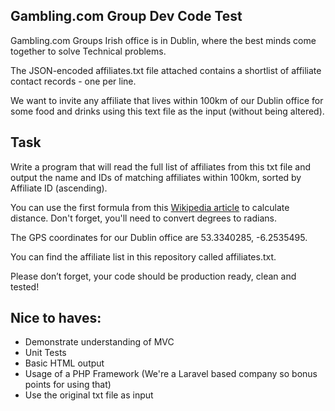 ## Gambling.com Group Dev Code Test

Gambling.com Groups Irish office is in Dublin, where the best minds come together to solve Technical problems. 

The JSON-encoded affiliates.txt file attached contains a shortlist of affiliate contact records - one per line. 

We want to invite any affiliate that lives within 100km of our Dublin office for some food and drinks using this text file as the input (without being altered).

## Task
Write a program that will read the full list of affiliates from this txt file and output the name and IDs of matching affiliates within 100km, sorted by Affiliate ID (ascending).

You can use the first formula from this [Wikipedia article](https://en.wikipedia.org/wiki/Great-circle_distance) to calculate distance. Don't forget, you'll need to convert degrees to radians.

The GPS coordinates for our Dublin office are 53.3340285, -6.2535495.

You can find the affiliate list in this repository called affiliates.txt.

Please don’t forget, your code should be production ready, clean and tested!

## Nice to haves:
- Demonstrate understanding of MVC
- Unit Tests
- Basic HTML output
- Usage of a PHP Framework (We're a Laravel based company so bonus points for using that)
- Use the original txt file as input